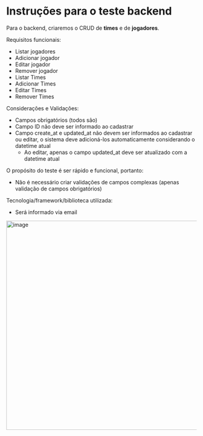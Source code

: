 # Instruções para o teste backend

Para o backend, criaremos o CRUD de **times** e de **jogadores**.

Requisitos funcionais:
* Listar jogadores
* Adicionar jogador
* Editar jogador
* Remover jogador
* Listar Times
* Adicionar Times
* Editar Times
* Remover Times

Considerações e Validações:
* Campos obrigatórios (todos são)
* Campo ID não deve ser informado ao cadastrar
* Campo create_at e updated_at não devem ser informados ao cadastrar ou editar, o sistema deve adicioná-los automaticamente considerando o datetime atual
  * Ao editar, apenas o campo updated_at deve ser atualizado com a datetime atual

O propósito do teste é ser rápido e funcional, portanto:
* Não é necessário criar validações de campos complexas (apenas validação de campos obrigatórios)

Tecnologia/framework/biblioteca utilizada:
* Será informado via email

<img width="552" alt="image" src="https://user-images.githubusercontent.com/69265280/166810448-6c5f1768-d7a3-420a-9bad-901cc9187daa.png">
